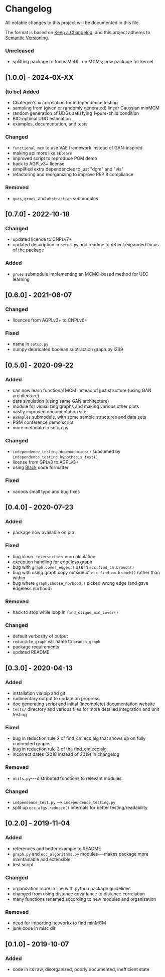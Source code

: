 # Changelog #

All notable changes to this project will be documented in this file.

The format is based on [Keep a Changelog](https://keepachangelog.com/en/1.0.0/), and this project adheres to [Semantic Versioning](https://semver.org/spec/v2.0.0.html).

### Unreleased ###
- splitting package to focus MeDIL on MCMs; new package for kernel

## [1.0.0] - 2024-0X-XX ##
### (to be) Added ###
- Chaterjee's xi correlation for independence testing
- sampling from (given or randomly generated) linear Gaussian minMCM
- random generation of UDGs satisfying 1-pure-child condition
- BIC-optimal UDG estimation
- examples, documentation, and tests

### Changed ###
- `functional_mcm` to use VAE framework instead of GAN-inspired
- making api more like `sklearn`
- improved script to reproduce PGM demo
- back to AGPLv3+ license
- simplified extra dependencies to just "dgm" and "vis"
- refactoring and reorganizing to improve PEP 8 compliance

### Removed ###
- `gues`, `grues`, and `abstraction` submodules

## [0.7.0] - 2022-10-18 ##
### Changed ###
- updated licence to CNPLv7+
- updated description in `setup.py` and readme to reflect expanded focus of the package

### Added ###
- `grues` submodule implementing an MCMC-based method for UEC learning

## [0.6.0] - 2021-06-07 ##
### Changed ###
- licences from AGPLv3+ to CNPLv6+

### Fixed ###
- name in `setup.py`
- numpy depricated boolean subtraction graph.py l269

## [0.5.0] - 2020-09-22 ##
### Added ###
- can now learn functional MCM instead of just structure (using GAN architecture)
- data simulation (using same GAN architecture)
- module for visualizing graphs and making various other plots
- vastly improved documentation site
- `examples` submodule, with some sample structures and data sets
- PGM conference demo script
- more metadata to setup.py

### Changed ###
- `independence_testing.dependencies()` subsumed by `independence_testing.hypothesis_test()`
- license from GPLv3 to AGPLv3+
- using [Black](https://black.readthedocs.io/en/stable/?badge=stable) code formatter

### Fixed ###
- various small typo and bug fixes

## [0.4.0] - 2020-07-23 ##
### Added ###
- package now available on pip

### Fixed ###
- bug in `max_intersection_num` calculation
- exception handling for edgeless graph
- bug with `graph.cover_edges()` use in `ecc.find_cm.branch()`
- bug with using graph copy outside of `ecc.find_cm.branch()` rather than within
- bug where `graph.choose_nbrhood()` picked wrong edge (and gave edgeless nbrhood)

### Removed ###
- hack to stop while loop in `find_clique_min_cover()`

### Changed ###
- default verbosity of output
- `reducible_graph` var name to `branch_graph`
- package requirements
- updated README

## [0.3.0] - 2020-04-13 ##
### Added ###
- installation via pip and git
- rudimentary output to update on progress
- doc generating script and initial (incomplete) documentation website
- `tests/` directory and various files for more detailed integration and unit testing

### Fixed ###
- bug in reduction rule 2 of find_cm ecc alg that shows up on fully connected graphs
- bug in reduction rule 3 of the find_cm ecc alg
- incorrect dates (2018 instead of 2019) in changelog

### Removed ###
- `utils.py`---distributed functions to relevant modules

### Changed ###
- `indpendence_test.py` --> `independence_testing.py`
- split up `ecc_algs.reducee()` internals for better testing/readability

## [0.2.0] - 2019-11-04 ##
### Added ###
- references and better example to README
- `graph.py` and `ecc_algorithms.py` modules---makes package more maintainable and extensible
- test script

### Changed ###
- organization more in line with python package guidelines
- changed from using distance covariance to distance correlation
- many functions renamed according to new modules and organization

### Removed ###
- need for importing networkx to find minMCM
- junk code in misc dir

## [0.1.0] - 2019-10-07 ##
### Added ###
- code in its raw, disorganized, poorly documented, inefficient state
